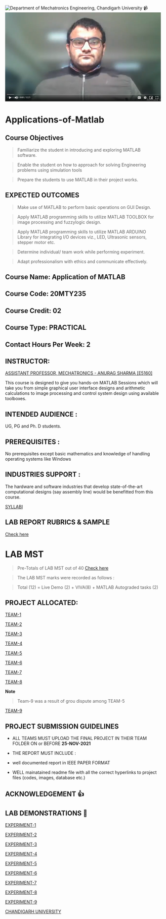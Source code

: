 ![Department of Mechatronics Engineering, Chandigarh University](https://github.com/Mechatronics-Engineering-CU/Robotics4Mechatrons_-CU/blob/main/IMAGE_DATA/banner.PNG)
 📹[![](https://github.com/ChandigarhUniv/MECHATRONICS-EVEN2022-SIGNALS-SYSTEMS-LABORATORY--20MTP-267/blob/main/Gallery/SAS_INTRO2.PNG)](https://www.linkedin.com/in/designerguy13atpec/)       
# Applications-of-Matlab

## Course Objectives 

> Familiarize the student in introducing and exploring MATLAB software.

> Enable the student on how to approach for solving Engineering problems using simulation tools

> Prepare the students to use MATLAB in their project works.

## EXPECTED OUTCOMES

> Make use of MATLAB to perform basic operations on GUI Design.

> Apply MATLAB programming skills to utilize MATLAB TOOLBOX for image processing and fuzzylogic design.

> Apply MATLAB programming skills to utilize MATLAB ARDUINO Library for integrating I/O devices viz., LED, Ultrasonic sensors, stepper motor etc.

> Determine individual/ team work while performing experiment.

> Adapt professionalism with ethics and communicate effectively.

##  Course Name: Application of MATLAB 

## Course Code:  20MTY235

## Course Credit: 02

## Course Type:  PRACTICAL

## Contact Hours Per Week: 2

## INSTRUCTOR: 

[ASSISTANT PROFESSOR, MECHATRONICS - ANURAG SHARMA [E5160]](https://github.com/designerguy13-photonics)

This course is designed to give you hands-on MATLAB Sessions which will take you from simple graphical user interface designs and arithmetic calculations to image processing and control system design using available toolboxes.

## INTENDED AUDIENCE : 

UG, PG and Ph. D students.

## PREREQUISITES : 

No prerequisites except basic mathematics and knowledge of handling operating systems like Windows

## INDUSTRIES SUPPORT : 

The hardware and software industries that develop state-of-the-art computational designs (say assembly line) would be benefitted from this course.

[SYLLABI]()

## LAB REPORT RUBRICS & SAMPLE 

[Check here](https://sway.office.com/KmOBQZqKghntgrCx)
# LAB MST
> Pre-Totals of LAB MST out of 40 [Check here](https://github.com/Mechatronics-Engineering-CU/Applications-of-Matlab/blob/main/DATA/pre-totals_MST.csv)

> The LAB MST marks were recorded as follows :

> Total (12) = Live Demo (2) + VIVA(8) + MATLAB Autograded tasks (2)

## PROJECT ALLOCATED:

[TEAM-1](https://github.com/Mechatronics-Engineering-CU/odd_2021_21mty-235_aom_lab_project_submission-team-1)

[TEAM-2](https://github.com/Mechatronics-Engineering-CU/odd_2021_21mty-235_aom_lab_project_submission-team-2)

[TEAM-3](https://github.com/Mechatronics-Engineering-CU/odd_2021_21mty-235_aom_lab_project_submission-team-3)

[TEAM-4](https://github.com/Mechatronics-Engineering-CU/odd_2021_21mty-235_aom_lab_project_submission-team-4)

[TEAM-5](https://github.com/Mechatronics-Engineering-CU/odd_2021_21mty-235_aom_lab_project_submission-team_5)

[TEAM-6](https://github.com/Mechatronics-Engineering-CU/odd_2021_21mty-235_aom_lab_project_submission-team-6)

[TEAM-7](https://github.com/Mechatronics-Engineering-CU/odd_2021_21mty-235_aom_lab_project_submission-team-7)

[TEAM-8](https://github.com/Mechatronics-Engineering-CU/odd_2021_21mty-235_aom_lab_project_submission-team-8)

**Note** 
> Team-9 was a result of grou dispute among TEAM-5

[TEAM-9](https://github.com/Mechatronics-Engineering-CU/-odd_2021_21mty-235_aom_lab_project_submission-team-9)


## PROJECT SUBMISSION GUIDELINES

- ALL TEAMS MUST UPLOAD THE FINAL PROJECT IN THEIR TEAM FOLDER ON or BEFORE **25-NOV-2021** 

- THE REPORT MUST INCLUDE : 
- well documented report in IEEE PAPER FORMAT
- WELL mainatained readme file with all the correct hyperlinks to project files (codes, images, database etc.)

## ACKNOWLEDGEMENT :+1:

## LAB DEMONSTRATIONS 📔

[EXPERIMENT-1](https://www.youtube.com/watch?v=zKqQ2HPi0O0&list=PLkyt7mvZgm4Q2wcWlzxXe1P6B8RwMgGfJ&index=1)

[EXPERIMENT-2](https://www.youtube.com/watch?v=LiUc7eKxHhE&list=PLkyt7mvZgm4Q2wcWlzxXe1P6B8RwMgGfJ&index=2)

[EXPERIMENT-3](https://www.youtube.com/watch?v=pLIlK40G_lc&list=PLkyt7mvZgm4Q2wcWlzxXe1P6B8RwMgGfJ&index=3)

[EXPERIMENT-4](https://www.youtube.com/watch?v=8zujFMgps8A&list=PLkyt7mvZgm4Q2wcWlzxXe1P6B8RwMgGfJ&index=4)

[EXPERIMENT-5](https://www.youtube.com/watch?v=rYOCcB8lpRA&list=PLkyt7mvZgm4Q2wcWlzxXe1P6B8RwMgGfJ&index=5)

[EXPERIMENT-6](https://www.youtube.com/watch?v=zKqQ2HPi0O0&list=PLkyt7mvZgm4Q2wcWlzxXe1P6B8RwMgGfJ&index=6)

[EXPERIMENT-7](https://www.youtube.com/watch?v=SXSCQ3cWLq4&list=PLkyt7mvZgm4Q2wcWlzxXe1P6B8RwMgGfJ&index=7)

[EXPERIMENT-8](https://www.youtube.com/watch?v=6LJQj42hfxk&list=PLkyt7mvZgm4Q2wcWlzxXe1P6B8RwMgGfJ&index=8)

[EXPERIMENT-9](https://www.youtube.com/watch?v=WKeqDUhPYNw&list=PLkyt7mvZgm4Q2wcWlzxXe1P6B8RwMgGfJ&index=9)


[CHANDIGARH UNIVERSITY](https://github.com/ChandigarhUniv)
